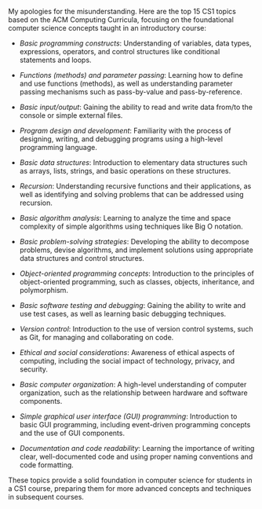 My apologies for the misunderstanding. Here are the top 15 CS1 topics based on the ACM Computing Curricula, focusing on the foundational computer science concepts taught in an introductory course:

- *Basic programming constructs*: Understanding of variables, data types, expressions, operators, and control structures like conditional statements and loops.

- *Functions (methods) and parameter passing*: Learning how to define and use functions (methods), as well as understanding parameter passing mechanisms such as pass-by-value and pass-by-reference.

- *Basic input/output*: Gaining the ability to read and write data from/to the console or simple external files.

- *Program design and development*: Familiarity with the process of designing, writing, and debugging programs using a high-level programming language.

- *Basic data structures*: Introduction to elementary data structures such as arrays, lists, strings, and basic operations on these structures.

- *Recursion*: Understanding recursive functions and their applications, as well as identifying and solving problems that can be addressed using recursion.

- *Basic algorithm analysis*: Learning to analyze the time and space complexity of simple algorithms using techniques like Big O notation.

- *Basic problem-solving strategies*: Developing the ability to decompose problems, devise algorithms, and implement solutions using appropriate data structures and control structures.

- *Object-oriented programming concepts*: Introduction to the principles of object-oriented programming, such as classes, objects, inheritance, and polymorphism.

- *Basic software testing and debugging*: Gaining the ability to write and use test cases, as well as learning basic debugging techniques.

- *Version control*: Introduction to the use of version control systems, such as Git, for managing and collaborating on code.

- *Ethical and social considerations*: Awareness of ethical aspects of computing, including the social impact of technology, privacy, and security.

- *Basic computer organization*: A high-level understanding of computer organization, such as the relationship between hardware and software components.

- *Simple graphical user interface (GUI) programming*: Introduction to basic GUI programming, including event-driven programming concepts and the use of GUI components.

- *Documentation and code readability*: Learning the importance of writing clear, well-documented code and using proper naming conventions and code formatting.

These topics provide a solid foundation in computer science for students in a CS1 course, preparing them for more advanced concepts and techniques in subsequent courses.